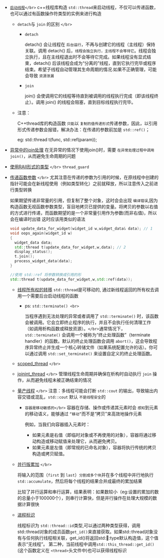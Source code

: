 - [`启动线程`](../chap2/demo1.cpp)`</br>`
  c++线程库构造 `std::thread`来启动线程，不仅可以传递函数，也可以通过有函数操作符类型的实例来进行构造

  - `detach`与 `join` 的区别 `</br>`

    - `detach`

      detach() 会让线程在 `后台运行`，不再与创建它的线程（主线程）保持关联。调用 detach() 后，`线程会独立执行，主线程不会等待它`。线程会独立执行，且在主线程退出时不会等待它完成。如果线程没有显式结束，detach() 后该线程会成为“分离的”线程，直到它执行完毕或程序结束。希望子线程自动管理其生命周期的情况.如果不正确管理，可能会导致 `资源泄漏`
    - `join`

      join() 会使调用它的线程等待直到被调用的线程执行完成（即该线程终止）。调用 join() 的线程会阻塞，直到目标线程执行完毕。
  - 注意：

    C++thread库的构造函数 `只能`以 `复制的值传递形式`传递参数，因此，以引用形式传递参数会报错，解决办法：在传递的参数前加是 `std::ref()`；

    eg: std::thread t(func, std::ref(param));
- [异常中的join处理](../chap2/exception.cpp)
  在无异常的情况下使用join()时，需要 `在异常处理过程中调用join()`，从而避免生命周期的问题
- [使用RAII形式的类型](../chap2/join_RAII.cpp) `</br>`
  `thread_guard`
- [传递函数参数](../chap2/pass_param.cpp) `</br>`
  尤其注意在传递的参数为引用的时候，在原线程中创建的指针可能会在新线程使用（例如类型转化）之前就释放，所以注意传入之前进行类型转换

  如果期望传递非常量的引用，但复制了整个对象，这时会会出现 `编译错误`,因为构造函数无视函数参数类型，盲目地拷贝已提供的变量。将拷贝的参数以右值的方式进行传递，而函数期望的是一个非常量引用作为参数(而非右值)，所以会在编译时出错
  这时应该用类似的语法

  ```cpp
  void update_data_for_widget(widget_id w,widget_data& data); // 1
  void oops_again(widget_id w)
  { 
    widget_data data; 
    std::thread t(update_data_for_widget,w,data); // 2 
    display_status(); 
    t.join(); 
    process_widget_data(data); 
  } 

  //使用 std::ref 将参数转换成引用的形
  std::thread t(update_data_for_widget,w,std::ref(data));
  ```
  - [线程所有权的转移](../chap2/owing.cpp)
    `std::thread`是可移动的, 通过新线程返回的所有权去调用一个需要后台启动线程的函数

    - ps: `std::terminate() <br>`

      当程序遇到无法处理的异常或者调用了 `std::terminate()` 时，该函数会被调用。它会立即终止程序的执行，并且不会执行任何清理工作（如调用析构函数或释放资源）。`</br>`通常情况下，`std::terminate()` 会调用一个被称为“终止处理函数”（terminate handler）的函数。默认的终止处理函数会调用 `abort()`，这会导致程序异常终止并生成一个核心转储文件（如果系统配置允许的话）。你可以通过调用 `std::set_terminate()` 来设置自定义的终止处理函数。
  - [scoped_thread](../chap2/scope_thread.cpp) `</br>`
  - [joinint_thread](../chap2/joining_thread.cpp) `</br>`
    管理线程生命周期并确保在析构时自动执行 `join` 操作，从而避免线程未被正确结束的情况
  - [量产线程](../chap2/numorious_t.cpp) `</br>`
    注意：多线程可能会打断 `std::cout` 的输出，导致输出内容交错或混乱，`std::cout` 默认 `不是线程安全`的

    - `容器是移动敏感的</br>`
      容器在存储、操作或传递其元素时会 `感知`到元素的移动语义，能够通过 `“移动”`而不是“拷贝”来高效地操作元素

      例如，当我们向容器插入元素时：

      - 如果元素是右值（即临时对象或不再使用的对象），容器将通过移动构造或移动赋值来处理它，从而避免拷贝。
      - 如果元素是左值（即常规的已命名对象），容器将执行传统的拷贝构造或拷贝赋值。
  - [并行版累加](../chap2/accumulate.cpp) `</br>`

    将输入的范围（`first` 到 `last`）`分割成多个块`并在多个线程中并行地执行 `std::accumulate`，然后将每个线程的结果合并成最终的累加结果

    比较了并行运算和串行运算，结果表明：如果数较小（eg:设置的累加的数的总量小于100000个），则串行计算快，但是并行操作在处理大规模的数据计算很快
  - [进程标识](../chap2/t_id.cpp)</br>

    线程标识为 `std::thread::id`类型,可以通过两种类型获得，调用std::thread对象的成员函数`get_id()`来直接获取。如果std::thread对象没有与任何执行线程相关联，get_id()将返回std::thread::type默认构造值，这个值表示“无线程”。
    第二种，当前线程中调用`std::this_thread::get_id()`(这个函数定义在 `<thread>`头文件中)也可以获得线程标识
